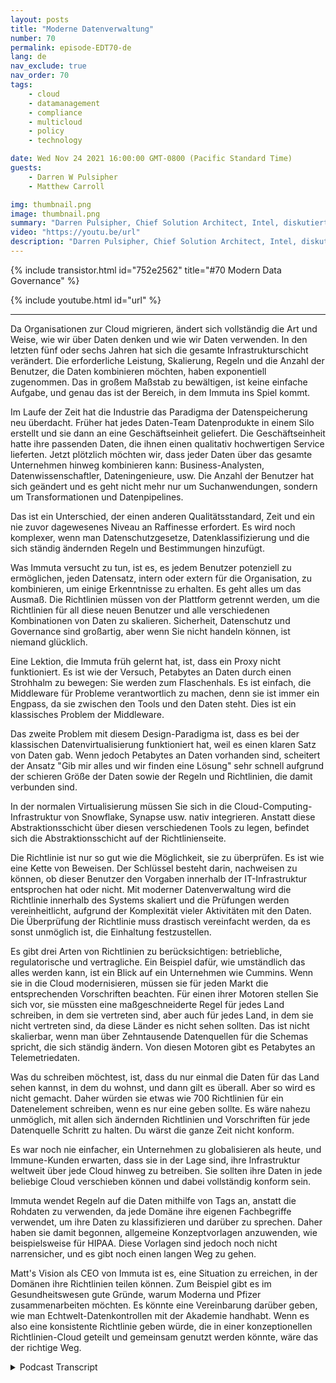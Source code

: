```yaml
---
layout: posts
title: "Moderne Datenverwaltung"
number: 70
permalink: episode-EDT70-de
lang: de
nav_exclude: true
nav_order: 70
tags:
    - cloud
    - datamanagement
    - compliance
    - multicloud
    - policy
    - technology

date: Wed Nov 24 2021 16:00:00 GMT-0800 (Pacific Standard Time)
guests:
    - Darren W Pulsipher
    - Matthew Carroll

img: thumbnail.png
image: thumbnail.png
summary: "Darren Pulsipher, Chief Solution Architect, Intel, diskutiert mit Matthew Carroll, CEO von Immuta, über die Realität und Zukunft der modernen Datenverwaltung."
video: "https://youtu.be/url"
description: "Darren Pulsipher, Chief Solution Architect, Intel, diskutiert mit Matthew Carroll, CEO von Immuta, über die Realität und Zukunft der modernen Datenverwaltung."
---
```


<div>
{% include transistor.html id="752e2562" title="#70 Modern Data Governance" %}

{% include youtube.html id="url" %}
</div>

---

Da Organisationen zur Cloud migrieren, ändert sich vollständig die Art und Weise, wie wir über Daten denken und wie wir Daten verwenden. In den letzten fünf oder sechs Jahren hat sich die gesamte Infrastrukturschicht verändert. Die erforderliche Leistung, Skalierung, Regeln und die Anzahl der Benutzer, die Daten kombinieren möchten, haben exponentiell zugenommen. Das in großem Maßstab zu bewältigen, ist keine einfache Aufgabe, und genau das ist der Bereich, in dem Immuta ins Spiel kommt.

Im Laufe der Zeit hat die Industrie das Paradigma der Datenspeicherung neu überdacht. Früher hat jedes Daten-Team Datenprodukte in einem Silo erstellt und sie dann an eine Geschäftseinheit geliefert. Die Geschäftseinheit hatte ihre passenden Daten, die ihnen einen qualitativ hochwertigen Service lieferten. Jetzt plötzlich möchten wir, dass jeder Daten über das gesamte Unternehmen hinweg kombinieren kann: Business-Analysten, Datenwissenschaftler, Dateningenieure, usw. Die Anzahl der Benutzer hat sich geändert und es geht nicht mehr nur um Suchanwendungen, sondern um Transformationen und Datenpipelines.

Das ist ein Unterschied, der einen anderen Qualitätsstandard, Zeit und ein nie zuvor dagewesenes Niveau an Raffinesse erfordert. Es wird noch komplexer, wenn man Datenschutzgesetze, Datenklassifizierung und die sich ständig ändernden Regeln und Bestimmungen hinzufügt.

Was Immuta versucht zu tun, ist es, es jedem Benutzer potenziell zu ermöglichen, jeden Datensatz, intern oder extern für die Organisation, zu kombinieren, um einige Erkenntnisse zu erhalten. Es geht alles um das Ausmaß. Die Richtlinien müssen von der Plattform getrennt werden, um die Richtlinien für all diese neuen Benutzer und alle verschiedenen Kombinationen von Daten zu skalieren. Sicherheit, Datenschutz und Governance sind großartig, aber wenn Sie nicht handeln können, ist niemand glücklich.

Eine Lektion, die Immuta früh gelernt hat, ist, dass ein Proxy nicht funktioniert. Es ist wie der Versuch, Petabytes an Daten durch einen Strohhalm zu bewegen: Sie werden zum Flaschenhals. Es ist einfach, die Middleware für Probleme verantwortlich zu machen, denn sie ist immer ein Engpass, da sie zwischen den Tools und den Daten steht. Dies ist ein klassisches Problem der Middleware.

Das zweite Problem mit diesem Design-Paradigma ist, dass es bei der klassischen Datenvirtualisierung funktioniert hat, weil es einen klaren Satz von Daten gab. Wenn jedoch Petabytes an Daten vorhanden sind, scheitert der Ansatz "Gib mir alles und wir finden eine Lösung" sehr schnell aufgrund der schieren Größe der Daten sowie der Regeln und Richtlinien, die damit verbunden sind.

In der normalen Virtualisierung müssen Sie sich in die Cloud-Computing-Infrastruktur von Snowflake, Synapse usw. nativ integrieren. Anstatt diese Abstraktionsschicht über diesen verschiedenen Tools zu legen, befindet sich die Abstraktionsschicht auf der Richtlinienseite.

Die Richtlinie ist nur so gut wie die Möglichkeit, sie zu überprüfen. Es ist wie eine Kette von Beweisen. Der Schlüssel besteht darin, nachweisen zu können, ob dieser Benutzer den Vorgaben innerhalb der IT-Infrastruktur entsprochen hat oder nicht. Mit moderner Datenverwaltung wird die Richtlinie innerhalb des Systems skaliert und die Prüfungen werden vereinheitlicht, aufgrund der Komplexität vieler Aktivitäten mit den Daten. Die Überprüfung der Richtlinie muss drastisch vereinfacht werden, da es sonst unmöglich ist, die Einhaltung festzustellen.

Es gibt drei Arten von Richtlinien zu berücksichtigen: betriebliche, regulatorische und vertragliche. Ein Beispiel dafür, wie umständlich das alles werden kann, ist ein Blick auf ein Unternehmen wie Cummins. Wenn sie in die Cloud modernisieren, müssen sie für jeden Markt die entsprechenden Vorschriften beachten. Für einen ihrer Motoren stellen Sie sich vor, sie müssten eine maßgeschneiderte Regel für jedes Land schreiben, in dem sie vertreten sind, aber auch für jedes Land, in dem sie nicht vertreten sind, da diese Länder es nicht sehen sollten. Das ist nicht skalierbar, wenn man über Zehntausende Datenquellen für die Schemas spricht, die sich ständig ändern. Von diesen Motoren gibt es Petabytes an Telemetriedaten.

Was du schreiben möchtest, ist, dass du nur einmal die Daten für das Land sehen kannst, in dem du wohnst, und dann gilt es überall. Aber so wird es nicht gemacht. Daher würden sie etwas wie 700 Richtlinien für ein Datenelement schreiben, wenn es nur eine geben sollte. Es wäre nahezu unmöglich, mit allen sich ändernden Richtlinien und Vorschriften für jede Datenquelle Schritt zu halten. Du wärst die ganze Zeit nicht konform.

Es war noch nie einfacher, ein Unternehmen zu globalisieren als heute, und Immune-Kunden erwarten, dass sie in der Lage sind, ihre Infrastruktur weltweit über jede Cloud hinweg zu betreiben. Sie sollten ihre Daten in jede beliebige Cloud verschieben können und dabei vollständig konform sein.

Immuta wendet Regeln auf die Daten mithilfe von Tags an, anstatt die Rohdaten zu verwenden, da jede Domäne ihre eigenen Fachbegriffe verwendet, um ihre Daten zu klassifizieren und darüber zu sprechen. Daher haben sie damit begonnen, allgemeine Konzeptvorlagen anzuwenden, wie beispielsweise für HIPAA. Diese Vorlagen sind jedoch noch nicht narrensicher, und es gibt noch einen langen Weg zu gehen.

Matt's Vision als CEO von Immuta ist es, eine Situation zu erreichen, in der Domänen ihre Richtlinien teilen können. Zum Beispiel gibt es im Gesundheitswesen gute Gründe, warum Moderna und Pfizer zusammenarbeiten möchten. Es könnte eine Vereinbarung darüber geben, wie man Echtwelt-Datenkontrollen mit der Akademie handhabt. Wenn es also eine konsistente Richtlinie geben würde, die in einer konzeptionellen Richtlinien-Cloud geteilt und gemeinsam genutzt werden könnte, wäre das der richtige Weg.



<details>
<summary> Podcast Transcript </summary>

<p></p>

</details>
